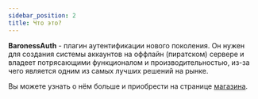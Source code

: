 ```yaml
---
sidebar_position: 2
title: Что это?
---
```


**BaronessAuth** - плагин аутентификации нового поколения. Он нужен для создания системы аккаунтов на oффлайн (пиратском) сервере и владеет потрясающими функционалом и производительностью, из-за чего является одним из самых лучших решений на рынке.

Вы можете узнать о нём больше и приобрести на странице [магазина](https://market.baronessdev.ru/shop/baronessauth.1/).